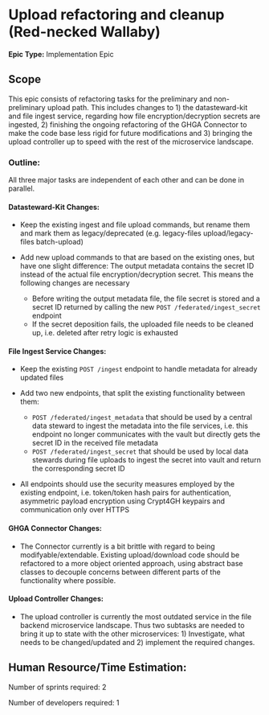 # Upload refactoring and cleanup (Red-necked Wallaby)
**Epic Type:** Implementation Epic

## Scope

This epic consists of refactoring tasks for the preliminary and non-preliminary upload path.
This includes changes to 1) the datasteward-kit and file ingest service, regarding how file encryption/decryption secrets are ingested, 2) finishing the ongoing refactoring of the GHGA Connector to make the code base less rigid for future modifications and 3) bringing the upload controller up to speed with the rest of the microservice landscape.

### Outline:

All three major tasks are independent of each other and can be done in parallel.

#### Datasteward-Kit Changes:

- Keep the existing ingest and file upload commands, but rename them and mark them as legacy/deprecated (e.g. legacy-files upload/legacy-files batch-upload)

- Add new upload commands to that are based on the existing ones, but have one slight difference: The output metadata contains the secret ID instead of the actual file encryption/decryption secret. This means the following changes are necessary
    - Before writing the output metadata file, the file secret is stored and a secret ID returned by calling the new `POST /federated/ingest_secret` endpoint
    - If the secret deposition fails, the uploaded file needs to be cleaned up, i.e. deleted after retry logic is exhausted

#### File Ingest Service Changes:

- Keep the existing `POST /ingest` endpoint to handle metadata for already updated files
- Add two new endpoints, that split the existing functionality between them:
    - `POST /federated/ingest_metadata` that should be used by a central data steward to ingest the metadata into the file services, i.e. this endpoint no longer communicates with the vault but directly gets the secret ID in the received file metadata
    - `POST /federated/ingest_secret` that should be used by local data stewards during file uploads to ingest the secret into vault and return the corresponding secret ID

- All endpoints should use the security measures employed by the existing endpoint, i.e. token/token hash pairs for authentication, asymmetric payload encryption using Crypt4GH keypairs and communication only over HTTPS

#### GHGA Connector Changes:

- The Connector currently is a bit brittle with regard to being modifyable/extendable. Existing upload/download code should be refactored to a more object oriented approach, using abstract base classes to decouple concerns between different parts of the functionality where possible.

#### Upload Controller Changes:

- The upload controller is currently the most outdated service in the file backend microservice landscape. Thus two subtasks are needed to bring it up to state with the other microservices: 1) Investigate, what needs to be changed/updated and 2) implement the required changes.

## Human Resource/Time Estimation:

Number of sprints required: 2

Number of developers required: 1
